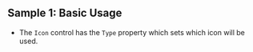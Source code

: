 ## Sample 1: Basic Usage

* The `Icon` control has the `Type` property which sets which icon will be used.